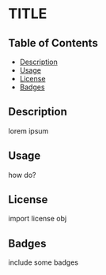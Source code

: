 # TITLE

## Table of Contents

- [Description](#Description)
- [Usage](#Usage)
- [License](#license)
- [Badges](#badges)

## Description

lorem ipsum

## Usage

how do?

## License

import license obj

## Badges

include some badges